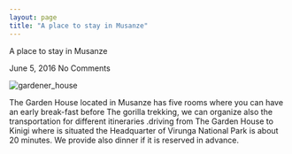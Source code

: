 ```yaml
---
layout: page
title: "A place to stay in Musanze"
---
```


A place to stay in Musanze

June 5, 2016 No Comments	

![gardener_house](../assets/gardener_house.jpg)

The Garden House located in Musanze has five rooms where you can have an early break-fast before The gorilla trekking, we can organize also the transportation for different itineraries .driving from The Garden House to Kinigi where is situated the Headquarter of Virunga National Park is about  20 minutes. We provide also dinner if it is reserved in advance.